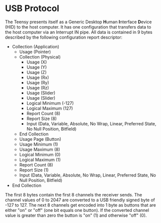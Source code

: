 # USB Protocol

The Teensy presents itself as a Generic Desktop **H**uman **I**nterface **D**evice (HID) to the host computer. It has one configuration that transfers data to the host computer via an Interrupt IN pipe. All data is contained in 9 bytes described by the following configuration report descriptor:

* Collection (Application)    
	* Usage (Pointer)    
	* Collection (Physical)    
		* Usage (X)    
		* Usage (Y)    
		* Usage (Z)    
		* Usage (Rx)    
		* Usage (Ry)    
		* Usage (Rz)    
		* Usage (Slider)    
		* Usage (Slider)    
		* Logical Minimum (-127)  
		* Logical Maximum (127)  
		* Report Count (8)  
		* Report Size (8)  
		* Input (Data, Variable, Absolute, No Wrap, Linear, Preferred State, No Null Position, Bitfield) 
	* End Collection     
	* Usage Page (Button) 
	* Usage Minimum (1)  
	* Usage Maximum (8)  
	* Logical Minimum (0)  
	* Logical Maximum (1)  
	* Report Count (8)  
	* Report Size (1)  
	* Input (Data, Variable, Absolute, No Wrap, Linear, Preferred State, No Null Position, Bitfield) 
* End Collection

The first 8 bytes contain the first 8 channels the receiver sends. The channel values of 0 to 2047 are converted to a USB friendly signed byte of -127 to 127. The next 8 channels get encoded into 1 byte as buttons that are either "on" or "off" (one bit equals one button). If the converted channel value is greater than zero the button is "on" (1) and otherwise "off" (0).